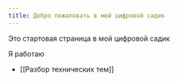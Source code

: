 ```yaml
---
title: Добро пожаловать в мой цифровой садик
---
```

Это стартовая страница в мой цифровой садик

Я работаю
- [[Разбор технических тем]]
